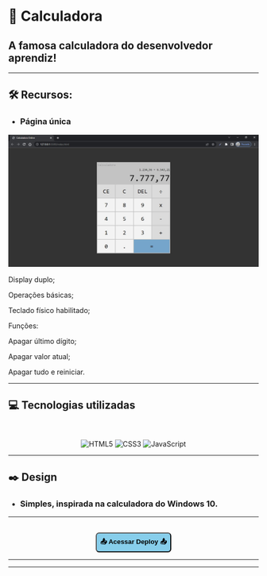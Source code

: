 # 🔢 Calculadora

## A famosa calculadora do desenvolvedor aprendiz!

----

## 🛠 Recursos:
- ### Página única

![](img/init1.jpg)

Display duplo;

Operações básicas;

Teclado físico habilitado;

Funções:

Apagar último dígito;

Apagar valor atual;

Apagar tudo e reiniciar.

----

## 💻 Tecnologias utilizadas
<br>
<div align="center">

![HTML5](https://img.shields.io/badge/html5-%23E34F26.svg?style=for-the-badge&logo=html5&logoColor=white) ![CSS3](https://img.shields.io/badge/css3-%231572B6.svg?style=for-the-badge&logo=css3&logoColor=white) 
![JavaScript](https://img.shields.io/badge/javascript-%23323330.svg?style=for-the-badge&logo=javascript&logoColor=%23F7DF1E)

</div>

----

## ✒️ Design
- ### Simples, inspirada na calculadora do Windows 10.

----
<br>
<div align='center'>
<a href="https://raimonesbarros.github.io/Calculadora/"><button style='padding:.5em; background-color:skyblue; border-radius:.5em; font-weight:bold'> 📤 Acessar Deploy 📤 </button> </a>

<br>

----
----
